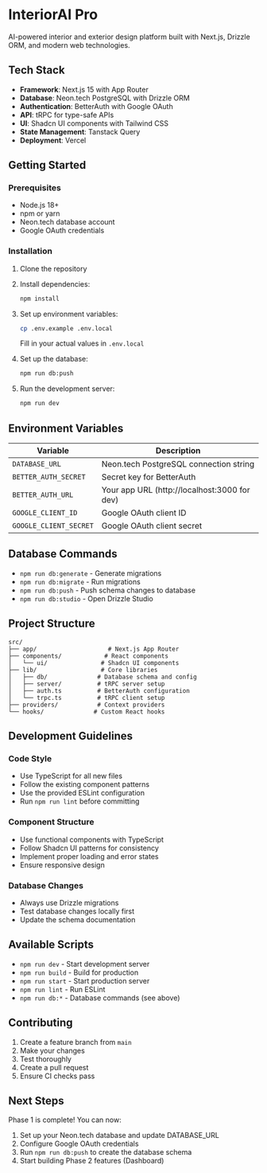 # InteriorAI Pro

AI-powered interior and exterior design platform built with Next.js, Drizzle ORM, and modern web technologies.

## Tech Stack

- **Framework**: Next.js 15 with App Router
- **Database**: Neon.tech PostgreSQL with Drizzle ORM
- **Authentication**: BetterAuth with Google OAuth
- **API**: tRPC for type-safe APIs
- **UI**: Shadcn UI components with Tailwind CSS
- **State Management**: Tanstack Query
- **Deployment**: Vercel

## Getting Started

### Prerequisites

- Node.js 18+ 
- npm or yarn
- Neon.tech database account
- Google OAuth credentials

### Installation

1. Clone the repository
2. Install dependencies:
   ```bash
   npm install
   ```

3. Set up environment variables:
   ```bash
   cp .env.example .env.local
   ```
   Fill in your actual values in `.env.local`

4. Set up the database:
   ```bash
   npm run db:push
   ```

5. Run the development server:
   ```bash
   npm run dev
   ```

## Environment Variables

| Variable | Description |
|----------|-------------|
| `DATABASE_URL` | Neon.tech PostgreSQL connection string |
| `BETTER_AUTH_SECRET` | Secret key for BetterAuth |
| `BETTER_AUTH_URL` | Your app URL (http://localhost:3000 for dev) |
| `GOOGLE_CLIENT_ID` | Google OAuth client ID |
| `GOOGLE_CLIENT_SECRET` | Google OAuth client secret |

## Database Commands

- `npm run db:generate` - Generate migrations
- `npm run db:migrate` - Run migrations
- `npm run db:push` - Push schema changes to database
- `npm run db:studio` - Open Drizzle Studio

## Project Structure

```
src/
├── app/                    # Next.js App Router
├── components/            # React components
│   └── ui/               # Shadcn UI components
├── lib/                  # Core libraries
│   ├── db/              # Database schema and config
│   ├── server/          # tRPC server setup
│   ├── auth.ts          # BetterAuth configuration
│   └── trpc.ts          # tRPC client setup
├── providers/           # Context providers
└── hooks/              # Custom React hooks
```

## Development Guidelines

### Code Style
- Use TypeScript for all new files
- Follow the existing component patterns
- Use the provided ESLint configuration
- Run `npm run lint` before committing

### Component Structure
- Use functional components with TypeScript
- Follow Shadcn UI patterns for consistency
- Implement proper loading and error states
- Ensure responsive design

### Database Changes
- Always use Drizzle migrations
- Test database changes locally first
- Update the schema documentation

## Available Scripts

- `npm run dev` - Start development server
- `npm run build` - Build for production
- `npm run start` - Start production server
- `npm run lint` - Run ESLint
- `npm run db:*` - Database commands (see above)

## Contributing

1. Create a feature branch from `main`
2. Make your changes
3. Test thoroughly
4. Create a pull request
5. Ensure CI checks pass

## Next Steps

Phase 1 is complete! You can now:
1. Set up your Neon.tech database and update DATABASE_URL
2. Configure Google OAuth credentials
3. Run `npm run db:push` to create the database schema
4. Start building Phase 2 features (Dashboard)
